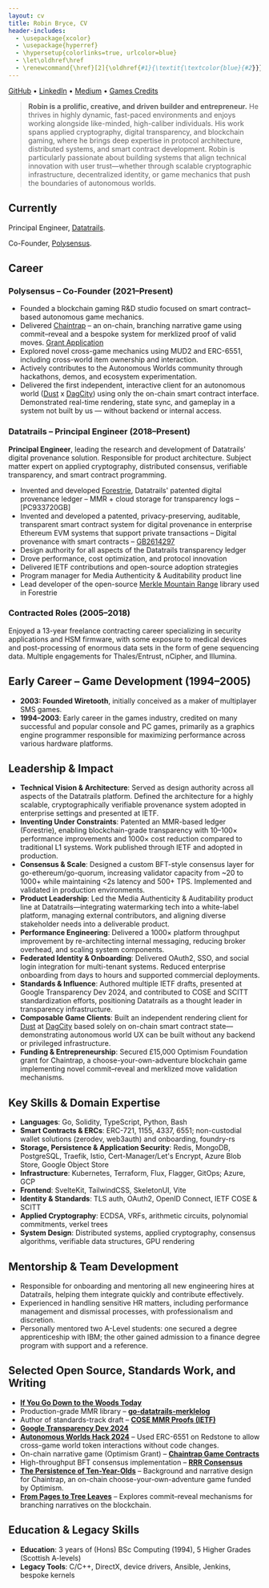 ```yaml
---
layout: cv
title: Robin Bryce, CV
header-includes:
  - \usepackage{xcolor}
  - \usepackage{hyperref}
  - \hypersetup{colorlinks=true, urlcolor=blue}
  - \let\oldhref\href
  - \renewcommand{\href}[2]{\oldhref{#1}{\textit{\textcolor{blue}{#2}}}}
---
```


[GitHub](https://github.com/robinbryce/) • [LinkedIn](https://www.linkedin.com/in/robin-bryce-02b3464/) • [Medium](https://robinbryce.medium.com/) • [Games Credits](https://www.mobygames.com/person/120567/robin-bryce/credits/)

> **Robin is a prolific, creative, and driven builder and entrepreneur.** He thrives in highly dynamic, fast-paced environments and enjoys working alongside like-minded, high-caliber individuals. His work spans applied cryptography, digital transparency, and blockchain gaming, where he brings deep expertise in protocol architecture, distributed systems, and smart contract development. Robin is particularly passionate about building systems that align technical innovation with user trust—whether through scalable cryptographic infrastructure, decentralized identity, or game mechanics that push the boundaries of autonomous worlds.

## Currently

Principal Engineer, [Datatrails](https://www.datatrails.ai/).

Co-Founder, [Polysensus](https://www.polysensus.io/).

## Career

### Polysensus – Co-Founder (2021–Present)

* Founded a blockchain gaming R\&D studio focused on smart contract–based autonomous game mechanics.
* Delivered [Chaintrap](https://chaintrap-ifw.vercel.app/) – an on-chain, branching narrative game using commit–reveal and a bespoke system for merklized proof of valid moves. [Grant Application](https://gov.optimism.io/t/final-chaintrap-builders-cycle-11/5526)
* Explored novel cross-game mechanics using MUD2 and ERC-6551, including cross-world item ownership and interaction.
* Actively contributes to the Autonomous Worlds community through hackathons, demos, and ecosystem experimentation.
* Delivered the first independent, interactive client for an autonomous world ([Dust](https://www.dustproject.org/) x [DagCity](https://dagcity.polysensus.io/)) using only the on-chain smart contract interface. Demonstrated real-time rendering, state sync, and gameplay in a system not built by us — without backend or internal access.

### Datatrails – Principal Engineer (2018–Present)

**Principal Engineer**, leading the research and development of Datatrails' digital provenance solution. Responsible for product architecture. Subject matter expert on applied cryptography, distributed consensus, verifiable transparency, and smart contract programming.

* Invented and developed [Forestrie](https://www.datatrails.ai/we-are-not-a-blockchain-company/), Datatrails' patented digital provenance ledger – MMR + cloud storage for transparency logs – \[PC933720GB]
* Invented and developed a patented, privacy-preserving, auditable, transparent smart contract system for digital provenance in enterprise Ethereum EVM systems that support private transactions – Digital provenance with smart contracts – [GB2614297](https://www.ipo.gov.uk/p-ipsum/Case/PublicationNumber/GB2614297)
* Design authority for all aspects of the Datatrails transparency ledger
* Drove performance, cost optimization, and protocol innovation
* Delivered IETF contributions and open-source adoption strategies
* Program manager for Media Authenticity & Auditability product line
* Lead developer of the open-source [Merkle Mountain Range](https://github.com/datatrails/go-datatrails-merklelog) library used in Forestrie

### Contracted Roles (2005–2018)

Enjoyed a 13-year freelance contracting career specializing in security applications and HSM firmware, with some exposure to medical devices and post-processing of enormous data sets in the form of gene sequencing data. Multiple engagements for Thales/Entrust, nCipher, and Illumina.

## Early Career – Game Development (1994–2005)

* **2003: Founded Wiretooth**, initially conceived as a maker of multiplayer SMS games.
* **1994–2003**: Early career in the games industry, credited on many successful and popular console and PC games, primarily as a graphics engine programmer responsible for maximizing performance across various hardware platforms.

## Leadership & Impact

* **Technical Vision & Architecture**: Served as design authority across all aspects of the Datatrails platform. Defined the architecture for a highly scalable, cryptographically verifiable provenance system adopted in enterprise settings and presented at IETF.
* **Inventing Under Constraints**: Patented an MMR-based ledger (Forestrie), enabling blockchain-grade transparency with 10–100× performance improvements and 1000× cost reduction compared to traditional L1 systems. Work published through IETF and adopted in production.
* **Consensus & Scale**: Designed a custom BFT-style consensus layer for go-ethereum/go-quorum, increasing validator capacity from \~20 to 1000+ while maintaining <2s latency and 500+ TPS. Implemented and validated in production environments.
* **Product Leadership**: Led the Media Authenticity & Auditability product line at Datatrails—integrating watermarking tech into a white-label platform, managing external contributors, and aligning diverse stakeholder needs into a deliverable product.
* **Performance Engineering**: Delivered a 1000× platform throughput improvement by re-architecting internal messaging, reducing broker overhead, and scaling system components.
* **Federated Identity & Onboarding**: Delivered OAuth2, SSO, and social login integration for multi-tenant systems. Reduced enterprise onboarding from days to hours and supported commercial deployments.
* **Standards & Influence**: Authored multiple IETF drafts, presented at Google Transparency Dev 2024, and contributed to COSE and SCITT standardization efforts, positioning Datatrails as a thought leader in transparency infrastructure.
* **Composable Game Clients**: Built an independent rendering client for [Dust](https://www.dustproject.org/) at [DagCity](https://dagcity.polysensus.io/) based solely on on-chain smart contract state—demonstrating autonomous world UX can be built without any backend or privileged infrastructure.
* **Funding & Entrepreneurship**: Secured £15,000 Optimism Foundation grant for Chaintrap, a choose-your-own-adventure blockchain game implementing novel commit–reveal and merklized move validation mechanisms.

## Key Skills & Domain Expertise

* **Languages**: Go, Solidity, TypeScript, Python, Bash
* **Smart Contracts & ERCs**: ERC-721, 1155, 4337, 6551; non-custodial wallet solutions (zerodev, web3auth) and onboarding, foundry-rs
* **Storage, Persistence & Application Security**: Redis, MongoDB, PostgreSQL, Traefik, Istio, Cert-Manager/Let's Encrypt, Azure Blob Store, Google Object Store
* **Infrastructure**: Kubernetes, Terraform, Flux, Flagger, GitOps; Azure, GCP
* **Frontend**: SvelteKit, TailwindCSS, SkeletonUI, Vite
* **Identity & Standards**: TLS auth, OAuth2, OpenID Connect, IETF COSE & SCITT
* **Applied Cryptography**: ECDSA, VRFs, arithmetic circuits, polynomial commitments, verkel trees
* **System Design**: Distributed systems, applied cryptography, consensus algorithms, verifiable data structures, GPU rendering

## Mentorship & Team Development

* Responsible for onboarding and mentoring all new engineering hires at Datatrails, helping them integrate quickly and contribute effectively.
* Experienced in handling sensitive HR matters, including performance management and dismissal processes, with professionalism and discretion.
* Personally mentored two A-Level students: one secured a degree apprenticeship with IBM; the other gained admission to a finance degree program with support and a reference.

## Selected Open Source, Standards Work, and Writing

* [**If You Go Down to the Woods Today**](https://www.datatrails.ai/if-you-go-down-to-the-woods-today/)
* Production-grade MMR library – [**go-datatrails-merklelog**](https://github.com/datatrails/go-datatrails-merklelog)
* Author of standards-track draft – [**COSE MMR Proofs (IETF)**](https://datatracker.ietf.org/doc/draft-bryce-cose-merkle-mountain-range-proofs/)
* [**Google Transparency Dev 2024**](https://www.youtube.com/watch?v=pfMVQBUZfbQ)
* [**Autonomous Worlds Hack 2024**](https://robinbryce.medium.com/autonomous-worlds-2024-c7833daa111a) – Used ERC-6551 on Redstone to allow cross-game world token interactions without code changes.
* On-chain narrative game (Optimism Grant) – [**Chaintrap Game Contracts**](https://github.com/polysensus/chaintrap-contracts)
* High-throughput BFT consensus implementation – [**RRR Consensus**](https://github.com/RobustRoundRobin/go-rrr)
* [**The Persistence of Ten-Year-Olds**](https://robinbryce.medium.com/the-persistence-of-ten-year-olds-and-reading-trie-leaves-in-fog-40417f9c85bf) – Background and narrative design for Chaintrap, an on-chain choose-your-own-adventure game funded by Optimism.
* [**From Pages to Tree Leaves**](https://robinbryce.medium.com/from-pages-to-tree-leaves-c44ea9c81fa2) – Explores commit–reveal mechanisms for branching narratives on the blockchain.

## Education & Legacy Skills

* **Education**: 3 years of (Hons) BSc Computing (1994), 5 Higher Grades (Scottish A-levels)
* **Legacy Tools**: C/C++, DirectX, device drivers, Ansible, Jenkins, bespoke kernels
